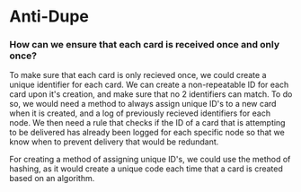 # Anti-Dupe
### How can we ensure that each card is received once and only once?

To make sure that each card is only recieved once, we could create a unique identifier for each card. We can create a non-repeatable ID for each card upon it's creation, and make sure that no 2 identifiers can match. To do so, we would need a method to always assign unique ID's to a new card when it is created, and a log of previously recieved identifiers for each node. We then need a rule that checks if the ID of a card that is attempting to be delivered has already been logged for each specific node so that we know when to prevent delivery that would be redundant.

For creating a method of assigning unique ID's, we could use the method of hashing, as it would create a unique code each time that a card is created based on an algorithm.
